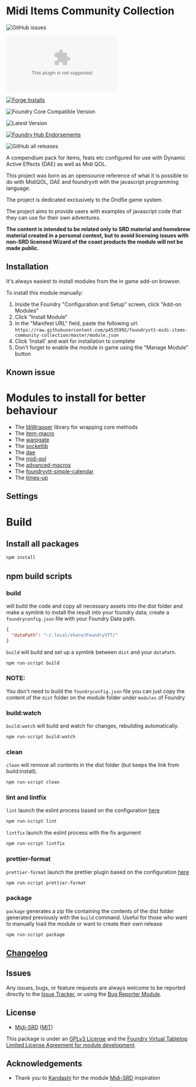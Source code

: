 # Midi Items Community Collection

![GitHub issues](https://img.shields.io/github/issues-raw/p4535992/foundryvtt-midi-items-community-collection?style=for-the-badge)

![Latest Release Download Count](https://img.shields.io/github/downloads/p4535992/foundryvtt-midi-items-community-collection/latest/module.zip?color=2b82fc&label=DOWNLOADS&style=for-the-badge) 

[![Forge Installs](https://img.shields.io/badge/dynamic/json?label=Forge%20Installs&query=package.installs&suffix=%25&url=https%3A%2F%2Fforge-vtt.com%2Fapi%2Fbazaar%2Fpackage%2Fmidi-items-community&colorB=006400&style=for-the-badge)](https://forge-vtt.com/bazaar#package=midi-items-community) 

![Foundry Core Compatible Version](https://img.shields.io/badge/dynamic/json.svg?url=https%3A%2F%2Fraw.githubusercontent.com%2Fp4535992%2Ffoundryvtt-midi-items-community-collection%2Fmaster%2Fsrc%2Fmodule.json&label=Foundry%20Version&query=$.compatibleCoreVersion&colorB=orange&style=for-the-badge)

![Latest Version](https://img.shields.io/badge/dynamic/json.svg?url=https%3A%2F%2Fraw.githubusercontent.com%2Fp4535992%2Ffoundryvtt-midi-items-community-collection%2Fmaster%2Fsrc%2Fmodule.json&label=Latest%20Release&prefix=v&query=$.version&colorB=red&style=for-the-badge)

[![Foundry Hub Endorsements](https://img.shields.io/endpoint?logoColor=white&url=https%3A%2F%2Fwww.foundryvtt-hub.com%2Fwp-json%2Fhubapi%2Fv1%2Fpackage%2Fmidi-items-community%2Fshield%2Fendorsements&style=for-the-badge)](https://www.foundryvtt-hub.com/package/midi-items-community/)

![GitHub all releases](https://img.shields.io/github/downloads/p4535992/foundryvtt-midi-items-community-collection/total?style=for-the-badge)

A compendium pack for items, feats etc configured for use with Dynamic Active Effects (DAE) as well as Midi QOL.

This project was born as an opensource reference of what it is possible to do with MidiQOL, DAE and foundryvtt with the javascript programming language.

The project is dedicated exclusively to the Dnd5e game system.

The project aims to provide users with examples of javascript code that they can use for their own adventures.

**The content is intended to be related only to SRD material and homebrew material created in a personal context, but to avoid licensing issues with non-SRD licensed Wizard of the coast products the module will not be made public.**

## Installation

It's always easiest to install modules from the in game add-on browser.

To install this module manually:
1.  Inside the Foundry "Configuration and Setup" screen, click "Add-on Modules"
2.  Click "Install Module"
3.  In the "Manifest URL" field, paste the following url:
`https://raw.githubusercontent.com/p4535992/foundryvtt-midi-items-community-collection/master/module.json`
4.  Click 'Install' and wait for installation to complete
5.  Don't forget to enable the module in game using the "Manage Module" button

## Known issue

# Modules to install for better behaviour

- The [libWrapper](https://github.com/ruipin/fvtt-lib-wrapper) library for wrapping core methods
- The [item-macro](https://github.com/Kekilla0/Item-Macro)
- The [warpgate](https://github.com/trioderegion/warpgate)
- The [socketlib]()
- The [dae](https://gitlab.com/tposney/dae/)
- The [midi-qol](https://gitlab.com/tposney/midi-qol)
- The [advanced-macros](https://github.com/League-of-Foundry-Developers/fvtt-advanced-macros)
- The [foundryvtt-simple-calendar](https://github.com/vigoren/foundryvtt-simple-calendar)
- The [times-up](https://gitlab.com/tposney/times-up/raw/master/package/module.json)
## Settings


# Build

## Install all packages

```bash
npm install
```
## npm build scripts

### build

will build the code and copy all necessary assets into the dist folder and make a symlink to install the result into your foundry data; create a
`foundryconfig.json` file with your Foundry Data path.

```json
{
  "dataPath": "~/.local/share/FoundryVTT/"
}
```

`build` will build and set up a symlink between `dist` and your `dataPath`.

```bash
npm run-script build
```

### NOTE:

You don't need to build the `foundryconfig.json` file you can just copy the content of the `dist` folder on the module folder under `modules` of Foundry

### build:watch

`build:watch` will build and watch for changes, rebuilding automatically.

```bash
npm run-script build:watch
```

### clean

`clean` will remove all contents in the dist folder (but keeps the link from build:install).

```bash
npm run-script clean
```
### lint and lintfix

`lint` launch the eslint process based on the configuration [here](./.eslintrc)

```bash
npm run-script lint
```

`lintfix` launch the eslint process with the fix argument

```bash
npm run-script lintfix
```

### prettier-format

`prettier-format` launch the prettier plugin based on the configuration [here](./.prettierrc)

```bash
npm run-script prettier-format
```

### package

`package` generates a zip file containing the contents of the dist folder generated previously with the `build` command. Useful for those who want to manually load the module or want to create their own release

```bash
npm run-script package
```

## [Changelog](./Changelog.md)

## Issues

Any issues, bugs, or feature requests are always welcome to be reported directly to the [Issue Tracker](https://github.com/p4535992/foundryvtt-midi-items-community-collection/issues ), or using the [Bug Reporter Module](https://foundryvtt.com/packages/bug-reporter/).

## License

- [Midi-SRD](https://github.com/kandashi/midi-srd) ([MIT](https://github.com/kandashi/midi-srd/blob/master/LICENSE))

This package is under an [GPLv3 License](LICENSE) and the [Foundry Virtual Tabletop Limited License Agreement for module development](https://foundryvtt.com/article/license/).

## Acknowledgements

- Thank you to [Kandashi](https://github.com/kandashi) for the module [Midi-SRD](https://github.com/kandashi/midi-srd) inspiration

